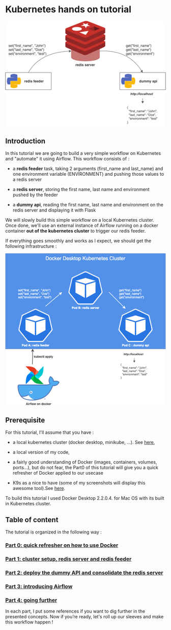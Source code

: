 # Kubernetes hands on tutorial

![Tutorial Use Case](images/intro/use-case.png)

## Introduction

In this tutorial we are going to build a very simple workflow on Kubernetes and "automate" it using Airflow. This workflow consists of :

- a **redis feeder** task, taking 2 arguments (first_name and last_name) and one environment variable (ENVIRONMENT) and pushing those values to a redis server

- a **redis server**, storing the first name, last name and environment pushed by the feeder

- a **dummy api**, reading the first name, last name and environment on the redis server and displaying it with Flask

We will slowly build this simple workflow on a local Kubernetes cluster. Once done, we'll use an external instance of Airflow running on a docker container **out of the kubernetes cluster** to trigger our redis feeder.

If everything goes smoothly and works as I expect, we should get the following infrastructure :

![Expected Result](images/intro/expected-result.png)

## Prerequisite

For this tutorial, I'll assume that you have :

- a local kubernetes cluster (docker desktop, minikube, ...). See [here](https://medium.com/containers-101/local-kubernetes-for-mac-minikube-vs-docker-desktop-f2789b3cad3a),

- a local version of my code,

- a fairly good understanding of Docker (images, containers, volumes, ports...), but do not fear, the Part0 of this tutorial will give you a quick refresher of Docker applied to our usecase

- K9s as a nice to have (some of my screenshots will display this awesome tool).See [here](https://github.com/derailed/k9s).

To build this tutorial I used Docker Desktop 2.2.0.4. for Mac OS with its built in Kubernetes cluster.

## Table of content

The tutorial is organized in the following way :

### [Part 0: quick refresher on how to use Docker](Part0.md)

### [Part 1: cluster setup, redis server and redis feeder](Part1.md)

### [Part 2: deploy the dummy API and consolidate the redis server](Part2.md)

### [Part 3: introducing Airflow](Part3.md)

### [Part 4: going further](Part4.md)

In each part, I put some references if you want to dig further in the presented concepts. Now if you’re ready, let's roll up our sleeves and make this workflow happen !
